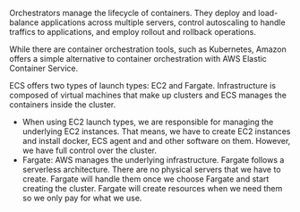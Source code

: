 Orchestrators manage the lifecycle of containers. They  deploy and load-balance applications across multiple servers, control autoscaling to handle traffics to applications, and employ rollout and rollback operations.

While there are container orchestration tools, such as Kubernetes, Amazon offers a simple alternative to container orchestration with AWS Elastic Container Service.

ECS offers two types of launch types: EC2 and Fargate. Infrastructure is composed of virtual machines that make up clusters and ECS manages the containers inside the cluster.

* When using EC2 launch types, we are responsible for managing the underlying EC2 instances. That means, we have to create EC2 instances and install docker, ECS agent and and other software on them. However, we have full control over the cluster.
* Fargate: AWS manages the underlying infrastructure. Fargate follows a serverless architecture. There are no physical servers that we have to create. Fargate will handle them once we choose Fargate and start creating the cluster. Fargate will create resources when we need them so we only pay for what we use.